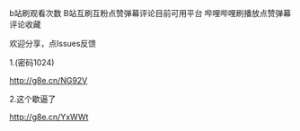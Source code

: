 
b站刷观看次数 B站互刷互粉点赞弹幕评论目前可用平台
哔哩哔哩刷播放点赞弹幕评论收藏

欢迎分享，点Issues反馈


1.(密码1024)

http://g8e.cn/NG92V



2.这个歇逼了

http://g8e.cn/YxWWt
